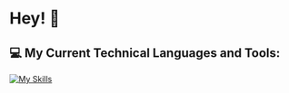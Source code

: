 # Hey! 👋


## 💻 My Current Technical Languages and Tools:
[![My Skills](https://skillicons.dev/icons?i=html,css,js,c,bash,vim,vscode,github,git)](https://skillicons.dev)
